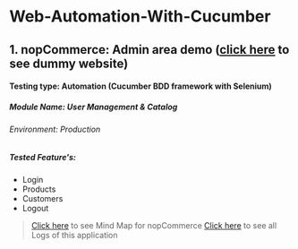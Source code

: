 # Web-Automation-With-Cucumber

 ## 1. nopCommerce: Admin area demo ([click here](https://admin-demo.nopcommerce.com/login) to see dummy website)
 #### Testing type: Automation (Cucumber BDD framework with Selenium)
 ##### Module Name: User Management & Catalog
 ###### Environment: Production
  ##### Tested Feature's:
- Login
- Products
- Customers
- Logout
>[Click here](https://drive.google.com/file/d/1n1YLHFhUti6cvkbbxGFlzu89MezoIxZC/view?usp=sharing) to see Mind Map for nopCommerce
>[Click here](https://drive.google.com/file/d/1c_PbKS7aplbAnXSaETNJpbWVCtpFNN0k/view?usp=share_link) to see all Logs of this application
